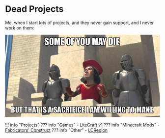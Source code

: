 # Dead Projects

Me, when I start lots of projects,
and they never gain support,
and I never work on them:

![Some of you may die, but that's a sacrifice I'm willing to make.](images/some_of_you_may_die.jpg)

!!! info "Projects"
    ??? info "Games"
        - [LiteCraft v1](litecraft#Version_1)
    ??? info "Minecraft Mods"
        - [Fabricators' Construct](fconstruct)
    ??? info "Other"
        - [LCRegion](lcregion)
